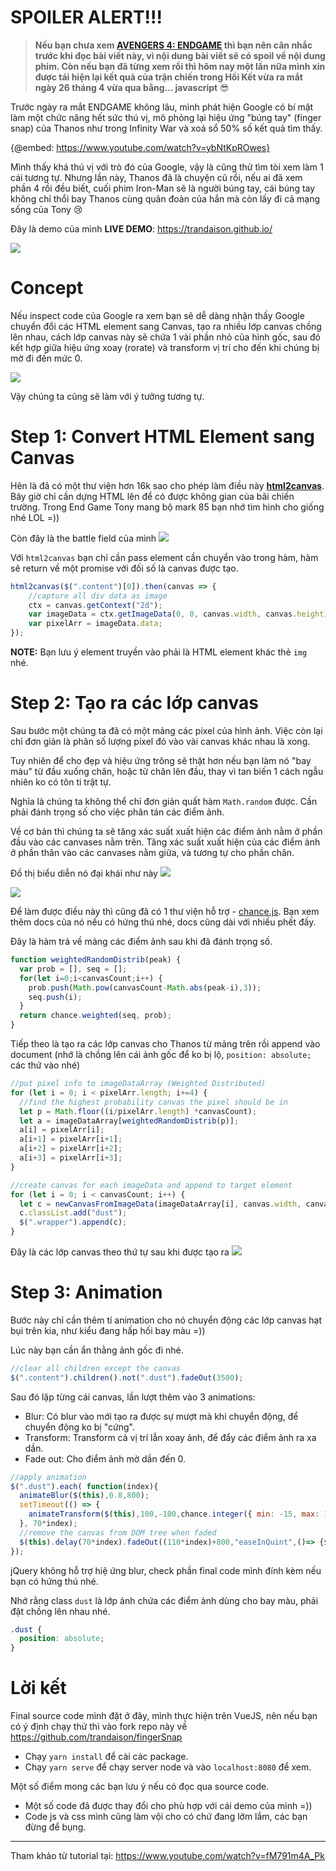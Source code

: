 # SPOILER ALERT!!!
> __Nếu bạn chưa xem [AVENGERS 4: ENDGAME](https://www.youtube.com/watch?v=XMfuHzeiYW8) thì bạn nên cân nhắc trước khi đọc bài viết này, vì nội dung bài viết sẽ có spoil về nội dung phim. Còn nếu bạn đã từng xem rồi thì hôm nay một lần nữa mình xin được tái hiện lại kết quả của trận chiến trong Hồi Kết vừa ra mắt ngày 26 tháng 4 vừa qua bằng... javascript__ :sunglasses: 

Trước ngày ra mắt ENDGAME không lâu, mình phát hiện Google có bí mật làm một chức năng hết sức thú vị, mô phỏng lại hiệu ứng "búng tay" (finger snap) của Thanos như trong Infinity War và xoá sổ 50% số kết quả tìm thấy. 

{@embed: https://www.youtube.com/watch?v=ybNtKpROwes}

Mình thấy khá thú vị với trò đó của Google, vậy là cũng thử tìm tòi xem làm 1 cái tương tự. Nhưng lần này, Thanos đã là chuyện cũ rồi, nếu ai đã xem phần 4 rồi đều biết, cuối phim Iron-Man sẽ là người búng tay, cái búng tay không chỉ thổi bay Thanos cùng quân đoàn của hắn mà còn lấy đi cả mạng sống của Tony :cry: 

Đây là demo của mình 
__LIVE DEMO__: https://trandaison.github.io/

![](https://images.viblo.asia/b9601cd1-512b-4b17-b2b8-e84490f2099c.gif)
# Concept
Nếu inspect code của Google ra xem bạn sẽ dễ dàng nhận thấy Google chuyển đổi các HTML element sang Canvas, tạo ra nhiều lớp canvas chồng lên nhau, cách lớp canvas này sẽ chứa 1 vài phần nhỏ của hình gốc, sau đó kết hợp giữa hiệu ứng xoay (rorate) và transform vị trí cho đến khi chúng bị mờ đi đến mức 0.

![](https://images.viblo.asia/89dff29c-49d6-4f00-a63e-4f16d9390222.jpg)

Vậy chúng ta cũng sẽ làm với ý tưởng tương tự.

# Step 1: Convert HTML Element sang Canvas
Hên là đã có một thư viện hơn 16k sao cho phép làm điều này [__html2canvas__](https://github.com/niklasvh/html2canvas). Bây giờ chỉ cần dựng HTML lên để có được không gian của bãi chiến trường. Trong End Game Tony mang bộ mark 85 bạn nhớ tìm hình cho giống nhé LOL =))

Còn đây là the battle field của mình 
![](https://images.viblo.asia/61fca7f8-6a88-4cc0-aa4b-0c5c9f07904b.png)

Với `html2canvas` bạn chỉ cần pass element cần chuyển vào trong hàm, hàm sẽ return về một promise với đối số là canvas được tạo.

```js
html2canvas($(".content")[0]).then(canvas => {
    //capture all div data as image
    ctx = canvas.getContext("2d");
    var imageData = ctx.getImageData(0, 0, canvas.width, canvas.height);
    var pixelArr = imageData.data;
});
```

__NOTE:__ Bạn lưu ý element truyền vào phải là HTML element khác thẻ `img` nhé.

# Step 2: Tạo ra các lớp canvas
Sau bước một chúng ta đã có một mảng các pixel của hình ảnh. Việc còn lại chỉ đơn giản là phân số lượng pixel đó vào vài canvas khác nhau là xong.

Tuy nhiên để cho đẹp và hiệu ứng trông sẽ thật hơn nếu bạn làm nó "bay màu" từ đầu xuống chân, hoặc từ chân lên đầu, thay vì tan biến 1 cách ngẫu nhiên ko có tôn ti trật tự.

Nghĩa là chúng ta không thể chỉ đơn giản quất hàm `Math.random` được. Cần phải đánh trọng số cho việc phân tán các điểm ảnh.

Về cơ bản thì chúng ta sẽ tăng xác suất xuất hiện các điểm ảnh nằm ở phần đầu vào các canvases nằm trên. Tăng xác suất xuất hiện của các điểm ảnh ở phần thân vào các canvases nằm giữa, và tương tự cho phần chân.

Đồ thị biểu diễn nó đại khái như này
![](https://images.viblo.asia/4c89b475-2460-4246-99fd-a2360e8e761f.jpg)

![](https://images.viblo.asia/79fc8bab-582c-427f-bed2-59184dcfd7a7.jpg)

Để làm được điều này thì cũng đã có 1 thư viện hỗ trợ - [chance.js](https://chancejs.com/). Bạn xem thêm docs của nó nếu có hứng thú nhé, docs cũng dài với nhiều phết đấy.

Đây là hàm trả về mảng các điểm ảnh sau khi đã đánh trọng số.
```js
function weightedRandomDistrib(peak) {
  var prob = [], seq = [];
  for(let i=0;i<canvasCount;i++) {
    prob.push(Math.pow(canvasCount-Math.abs(peak-i),3));
    seq.push(i);
  }
  return chance.weighted(seq, prob);
}
```

Tiếp theo là tạo ra các lớp canvas cho Thanos từ mảng trên rồi append vào document (nhớ là chồng lên cái ảnh gốc để ko bị lộ, `position: absolute;` các thứ vào nhé)

```js
//put pixel info to imageDataArray (Weighted Distributed)
for (let i = 0; i < pixelArr.length; i+=4) {
  //find the highest probability canvas the pixel should be in
  let p = Math.floor((i/pixelArr.length) *canvasCount);
  let a = imageDataArray[weightedRandomDistrib(p)];
  a[i] = pixelArr[i];
  a[i+1] = pixelArr[i+1];
  a[i+2] = pixelArr[i+2];
  a[i+3] = pixelArr[i+3]; 
}

//create canvas for each imageData and append to target element
for (let i = 0; i < canvasCount; i++) {
  let c = newCanvasFromImageData(imageDataArray[i], canvas.width, canvas.height);
  c.classList.add("dust");
  $(".wrapper").append(c);
}
```

Đây là các lớp canvas theo thứ tự sau khi được tạo ra
![](https://images.viblo.asia/0987aee4-d540-4661-a219-dbeaeb1a9545.png)

# Step 3: Animation
Bước này chỉ cần thêm tí animation cho nó chuyển động các lớp canvas hạt bụi trên kia, như kiểu đang hấp hối bay màu =))

Lúc này bạn cần ẩn thằng ảnh gốc đi nhé. 
```js
//clear all children except the canvas
$(".content").children().not(".dust").fadeOut(3500);
```

Sau đó lặp từng cái canvas, lần lượt thêm vào 3 animations: 
- Blur: Có blur vào mới tạo ra được sự mượt mà khi chuyển động, để chuyển động ko bị "cứng".
- Transform: Transform cả vị trí lẫn xoay ảnh, để đẩy các điểm ảnh ra xa dần.
- Fade out: Cho điểm ảnh mờ dần đến 0.

```js
//apply animation
$(".dust").each( function(index){
  animateBlur($(this),0.8,800);
  setTimeout(() => {
    animateTransform($(this),100,-100,chance.integer({ min: -15, max: 15 }),800+(110*index));
  }, 70*index); 
  //remove the canvas from DOM tree when faded
  $(this).delay(70*index).fadeOut((110*index)+800,"easeInQuint",()=> {$( this ).remove();});
});
```
jQuery không hỗ trợ hiệ ứng blur, check phần final code mình đính kèm nếu bạn có hứng thú nhé.

Nhớ rằng class `dust` là lớp ảnh chứa các điểm ảnh dùng cho bay màu, phải đặt chồng lên nhau nhé.
```css
.dust {
  position: absolute;
}
```

# Lời kết
Final source code mình đặt ở đây, mình thực hiện trên VueJS, nên nếu bạn có ý định chạy thử thì vào fork repo này về
https://github.com/trandaison/fingerSnap
- Chạy `yarn install` để cài các package.
- Chạy `yarn serve` để chạy server node và vào `localhost:8080` để xem.

Một số điểm mong các bạn lưu ý nếu có đọc qua source code.
- Một số code đã được thay đổi cho phù hợp với cái demo của mình =))
- Code js và css mình cũng làm vội cho có chứ đang lởm lắm, các bạn đừng để bụng.

---
Tham khảo từ tutorial tại: https://www.youtube.com/watch?v=fM791m4A_Pk